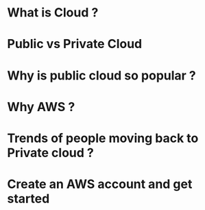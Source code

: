 # What is Cloud ?

# Public vs Private Cloud

# Why is public cloud so popular ?

# Why AWS ?

 
# Trends of people moving back to Private cloud ?


# Create an AWS account and get started